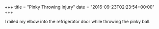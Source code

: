 +++
title = "Pinky Throwing Injury"
date = "2016-09-23T02:23:54+00:00"
+++

I railed my elbow into the refrigerator door while throwing the pinky ball.
			